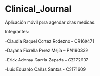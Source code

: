 # Clinical_Journal

Aplicación móvil para agendar citas medicas.

Integrantes:

-Claudia Raquel Cortez Rodezno - CR160471


-Dayana Fiorella Pérez Mejía – PM190339

-Erick Adonay García Zepeda - GZ172637

-Luis Eduardo Cañas Santos - CS171609
